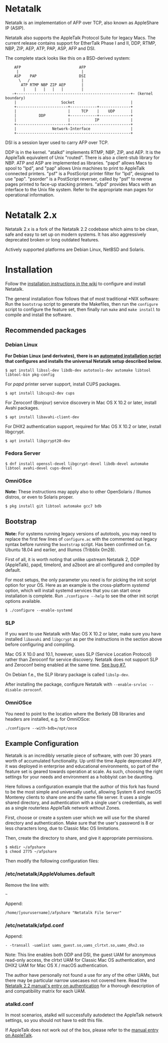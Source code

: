 # Netatalk
Netatalk is an implementation of AFP over TCP, also known as AppleShare IP (ASIP).

Netatalk also supports the AppleTalk Protocol Suite for legacy Macs.
The current release contains support for EtherTalk Phase I and II, 
DDP, RTMP, NBP, ZIP, AEP, ATP, PAP, ASP, AFP and DSI.

The complete stack looks like this on a BSD-derived system:

```
    AFP                          AFP
     |                            |
    ASP    PAP                   DSI
      \   /                       |
       ATP RTMP NBP ZIP AEP       |
        |    |   |   |   |        |
   -+---------------------------------------------------+- (kernel boundary)
    |                    Socket                         |
    +-----------------------+------------+--------------+
    |                       |     TCP    |    UDP       |
    |          DDP          +------------+--------------+
    |                       |           IP              |
    +-----------------------+---------------------------+
    |                Network-Interface                  |
    +---------------------------------------------------+
```

DSI is a session layer used to carry AFP over TCP.

DDP is in the kernel.  "atalkd" implements RTMP, NBP, ZIP, and AEP.  It
is the AppleTalk equivalent of Unix "routed".  There is also a
client-stub library for NBP.  ATP and ASP are implemented as
libraries.  "papd" allows Macs to spool to "lpd", and "pap" allows Unix
machines to print to AppleTalk connected printers.  "psf" is a
PostScript printer filter for "lpd", designed to use "pap".  "psorder"
is a PostScript reverser, called by "psf" to reverse pages printed to
face-up stacking printers.  "afpd" provides Macs with an interface to
the Unix file system.  Refer to the appropriate man pages for
operational information.

# Netatalk 2.x
Netatalk 2.x is a fork of the Netatalk 2.2 codebase which aims to be clean, safe and easy to set up on modern systems. It has also aggressively deprecated broken or long outdated features.

Actively supported platforms are Debian Linux, NetBSD and Solaris.

# Installation
Follow the [installation instructions in the wiki](https://github.com/rdmark/Netatalk-2.x/wiki/Chapter-2.-Installation) to configure and install Netatalk.

The general installation flow follows that of most traditional *NIX software: Run the ```bootstrap``` script to generate the Makefiles, then run the ```configure``` script to configure the feature set, then finally run ```make``` and ```make install``` to compile and install the software.

## Recommended packages
### Debian Linux
**For Debian Linux (and derivates), there is an [automated installation script](https://github.com/rdmark/Netatalk-2.x/blob/branch-netatalk-2-x/contrib/shell_utils/debian_install.sh) that configures and installs the universal Netatalk setup described below.**

```
$ apt install libssl-dev libdb-dev autotools-dev automake libtool libtool-bin pkg-config
```

For *papd* printer server support, install CUPS packages.
```
$ apt install libcups2-dev cups
```

For Zeroconf (Bonjour) service discovery in Mac OS X 10.2 or later, install Avahi packages.
```
$ apt install libavahi-client-dev
```

For DHX2 authentication support, required for Mac OS X 10.2 or later, install libgcrypt.
```
$ apt install libgcrypt20-dev
```

### Fedora Server
```
$ dnf install openssl-devel libgcrypt-devel libdb-devel automake libtool avahi-devel cups-devel
```

### OmniOSce
**Note:** These instructions may apply also to other OpenSolaris / Illumos distros, or even to Solaris proper.

```
$ pkg install git libtool automake gcc7 bdb
```

## Bootstrap
**Note:** For systems running legacy versions of autotools, you may need to replace the first few lines of ```configure.ac``` with the commented out legacy syntax before running the ```bootstrap``` script. Has been confirmed on f.e. Ubuntu 18.04 and earlier, and Illumos (Tribblix 0m28).

First of all, it is worth noting that unlike upstream Netatalk 2, DDP (AppleTalk), papd, timelord, and a2boot are all configured and compiled by default.

For most setups, the only parameter you need is for picking the init script option for your OS. Here as an example is the cross-platform *systemd* option, which will install systemd services that you can start once installation is complete. Run ```./configure --help``` to see the other init script options available.
```
$ ./configure --enable-systemd
```

### SLP
If you want to use Netatalk with Mac OS X 10.2 or later, make sure you have installed `libavahi` and `libgcrypt` as per the instructions in the section above before configuring and compiling.

Mac OS X 10.0 and 10.1, however, uses SLP (Service Location Protocol) rather than Zeroconf for service discovery. Netatalk does not support SLP and Zeroconf being enabled at the same time. [See bug #7.](https://github.com/rdmark/Netatalk-2.x/issues/7)

On Debian f.e., the SLP library package is called `libslp-dev`.

After installing the package, configure Netatalk with `--enable-srvloc --disable-zeroconf`.

### OmniOSce
You need to point to the location where the Berkely DB libraries and headers are installed, e.g. for OmniOSce:

```
./configure --with-bdb=/opt/ooce
```

## Example Configuration
Netatalk is an incredibly versatile piece of software, with over 30 years worth of accumulated functionality. Up until the time Apple deprecated AFP, it was deployed in enterprise and educational environments, so part of the feature set is geared towards operation at scale. As such, choosing the right settings for your needs and environment as a hobbyist can be daunting.

Here follows a configuration example that the author of this fork has found to be the most simple and universally useful, allowing System 6 and macOS Monterey clients to share one and the same file server. It uses a single shared directory, and authentication with a single user's credentials, as well as a single routerless AppleTalk network without Zones.

First, choose or create a system user which we will use for the shared directory and authentication. Make sure that the user's password is 8 or less characters long, due to Classic Mac OS limitations.

Then, create the directory to share, and give it appropriate permissions.

```
$ mkdir ~/afpshare
$ chmod 2775 ~/afpshare
```

Then modify the following configuration files:

### /etc/netatalk/AppleVolumes.default
Remove the line with:
```
~
```
Append:
```
/home/[yourusername]/afpshare "Netatalk File Server"
```

### /etc/netatalk/afpd.conf
Append:
```
- -transall -uamlist uams_guest.so,uams_clrtxt.so,uams_dhx2.so
```
Note: This line enables both DDP and DSI, the guest UAM for anonymous read-only access, the clrtxt UAM for Classic Mac OS authentication, and DHX2 UAM for Mac OS X / macOS authentication.

The author have personally not found a use for any of the other UAMs, but there may be particular narrow usecases not covered here. Read the [Netatalk 2.2 manual's entry on authentication](https://github.com/rdmark/Netatalk-2.x/wiki/Chapter-3.-Setting-up-Netatalk#authentication) for a thorough description of and compatibility matrix for each UAM.

### atalkd.conf
In most scenarios, atalkd will successfully autodetect the AppleTalk network settings, so you should not have to edit this file.

If AppleTalk does not work out of the box, please refer to the [manual entry on AppleTalk](https://github.com/rdmark/Netatalk-2.x/wiki/Chapter-3.-Setting-up-Netatalk#appletalk).
